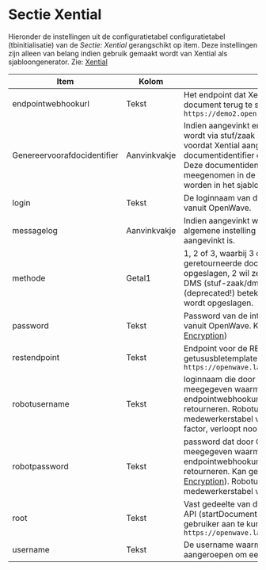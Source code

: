 # Sectie Xential

Hieronder de instellingen uit de configuratietabel configuratietabel (tbinitialisatie) van de _Sectie: Xential_ gerangschikt op item. Deze instellingen zijn alleen van belang indien gebruik gemaakt wordt van Xential als sjabloongenerator. Zie: [Xential](/docs/probleemoplossing/programmablokken/xential.md)

| Item                        | Kolom        | Omschrijving                                                            |
|-----------------------------|--------------|-------------------------------------------------------------------------|
| endpointwebhookurl          | Tekst        | Het endpoint dat Xential moet gebruiken om het samengestelde document terug te sturen naar OpenWave bijv. `https://demo2.open-wave.nl:4444/api/xential/index.php` |
| Genereervoorafdocidentifier | Aanvinkvakje | Indien aangevinkt en methode = 2 (dus gegenereerde document wordt via stuf/zaak in DMS opgeslagen) dan zal OpenWave voordat Xential aangeroepen wordt, bij het DMS een documentidentifier opvragen (genereerDocumentidentificatie). Deze documentidentifier wordt in de xml met merge data meegenomen in de tag `<docidentifier>` zodat deze gebruikt kan worden in het sjabloon. |
| login                       | Tekst        | De loginnaam van de integratie-gebruiker voor de API-aanroepen vanuit OpenWave. |
| messagelog                  | Aanvinkvakje | Indien aangevinkt worden de berichten naar Xential gelogd mits de algemene instelling _Sectie: OWB en Item: MessageLog_ ook aangevinkt is. |
| methode                     | Getal1       | 1, 2 of 3, waarbij 3 deprecated is. 1 wil zeggen dat het geretourneerde document door OpenWave op de fileserver wordt opgeslagen, 2 wil zeggen dat het geretourneerde document in het DMS (stuf-zaak/dms) door OpenWave wordt opgeslagen. 3 (deprecated!) betekent dat het document door Xential in het DMS wordt opgeslagen. |
| password                    | Tekst        | Password van de integratie-gebruiker voor de API-aanroepen vanuit OpenWave. Kan gecrypt worden opgeslagen (zie [Sectie Encryption](/docs/instellen_inrichten/configuratie/sectie_encryption.md)) |
| restendpoint                | Tekst        | Endpoint voor de REST aanroepen vanuit OpenWave (impersonate, getususbletemplates createticket, logout) bijv. `https://openwave.labs.xential.nl/xential/modpages/next.oas/api` |
| robotusername               | Tekst        | loginnaam die door OpenWave bij de getTicket-aanroep wordt meegegeven waarmee Xential zich kan identificeren op het endpointwebhookurl om het samengestelde document te retourneren. Robotusername en robotpassword moeten ook in de medewerkerstabel van OpenWave zijn opgeslagen (zonder 2 factor, verloopt nooit, geen loginverklaring). |
| robotpassword               | Tekst        | password dat door OpenWave bij de getTicket-aanroep wordt meegegeven waarmee Xential zich kan identificeren op het endpointwebhookurl om het samengestelde document te retourneren. Kan gecrypt worden opgeslagen (zie [Sectie Encryption](/docs/instellen_inrichten/configuratie/sectie_encryption.md)). Robotusername en robotpassword moeten ook in de medewerkerstabel van OpenWave zijn opgeslagen. |
| root                        | Tekst        | Vast gedeelte van de URL waaraan de respons van de getTicket-API (startDocumentUrl) aan vast wordt geplakt om Xential als gebruiker aan te kunnen roepen met het gekozen sjabloon bijv. `https://openwave.labs.xential.nl>` |
| username                    | Tekst        | De username waarmee de impersonate-API moet worden aangeroepen om een sessie-id te verkrijgen. |
